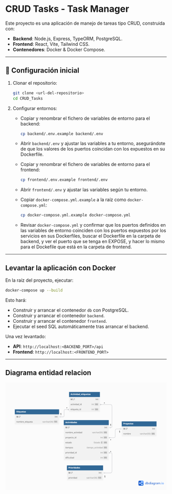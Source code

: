 # CRUD Tasks - Task Manager

Este proyecto es una aplicación de manejo de tareas tipo CRUD, construida con:

* **Backend**: Node.js, Express, TypeORM, PostgreSQL.
* **Frontend**: React, Vite, Tailwind CSS.
* **Contenedores**: Docker & Docker Compose.

---

## 🔧 Configuración inicial

1. Clonar el repositorio:

   ```bash
   git clone <url-del-repositorio>
   cd CRUD_Tasks
   ```

2. Configurar entornos:

   * Copiar y renombrar el fichero de variables de entorno para el backend:

     ```bash
     cp backend/.env.example backend/.env
     ```

   * Abrir `backend/.env` y ajustar las variables a tu entorno, asegurándote de que los valores de los puertos coincidan con los expuestos en su Dockerfile.

   * Copiar y renombrar el fichero de variables de entorno para el frontend:

     ```bash
     cp frontend/.env.example frontend/.env
     ```

   * Abrir `frontend/.env` y ajustar las variables según tu entorno.

   * Copiar `docker-compose.yml.example` a la raíz como `docker-compose.yml`:

     ```bash
     cp docker-compose.yml.example docker-compose.yml
     ```

   * Revisar `docker-compose.yml` y confirmar que los puertos definidos en las variables de entorno coinciden con los puertos expuestos por los servicios en sus Dockerfiles, buscar el Dockerfile en la carpeta de backend, y ver el puerto que se tenga en EXPOSE, y hacer lo mismo para el Dockefile que está en la carpeta de frontend.

---

## Levantar la aplicación con Docker

En la raíz del proyecto, ejecutar:

```bash
docker-compose up --build
```

Esto hará:

* Construir y arrancar el contenedor `db` con PostgreSQL.
* Construir y arrancar el contenedor `backend`.
* Construir y arrancar el contenedor `frontend`.
* Ejecutar el seed SQL automáticamente tras arrancar el backend.

Una vez levantado:

* **API**: `http://localhost:<BACKEND_PORT>/api`
* **Frontend**: `http://localhost:<FRONTEND_PORT>`

---

## Diagrama entidad relacion

![Diagrama del Laboratorio 3](Laboratorio3.png)